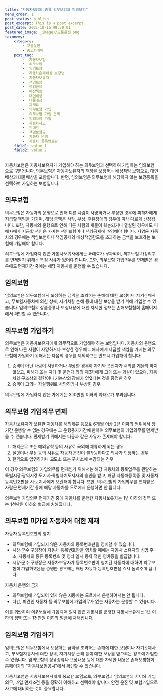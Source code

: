 ```yaml
---
title: "자동차보험의 종류 의무보험과 임의보험"
menu_order: 1
post_status: publish
post_excerpt: This is a post excerpt
post_date: 2023-10-15 09:50:01
featured_image: _images/교통운전.png
taxonomy:
    category:
        - 교통운전
        - 중고차매매
    post_tag:
        -  자동차보험
        -  의무보험
        -  임의보험
        -  자동차손해배상 보장법
        -  자동차보유자
        -  책임보험
        -  책임공제
        -  배상책임
        -  대인배상
        -  대물배상
        -  과태료
        -  의무보험 가입
        -  의무보험 가입 면제
        -  임의보험 가입
        -  자동차사고
        -  피해자
        -  책임보험금
        -  자동차 운행
        -  자동차 등록번호판
    field1: value 1
    field2: value 2
---
```



자동차보험은 자동차보유자가 가입해야 하는 의무보험과 선택하여 가입하는 임의보험으로 구분됩니다. 의무보험은 자동차보유자의 책임을 보장하는 배상책임 보험으로, 대인배상과 대물배상을 포함합니다. 반면, 임의보험은 의무보험에 해당하지 않는 보장종목을 선택하여 가입하는 보험입니다.

## 의무보험

의무보험은 자동차의 운행으로 인해 다른 사람이 사망하거나 부상한 경우에 피해자에게 지급할 책임을 가지며, 해당 금액은 사망, 부상, 후유장애의 경우에 따라 다르게 산정됩니다. 또한, 자동차의 운행으로 인해 다른 사람의 재물이 훼손되거나 멸실된 경우에도 피해자에게 지급할 책임을 가지는 책임보험이나 책임공제에 가입해야 합니다. 사업용 자동차의 경우에는 책임보험이나 책임공제의 배상책임한도를 초과하는 금액을 보호하는 보험에 가입해야 합니다.

의무보험에 가입하지 않은 자동차보유자에게는 과태료가 부과되며, 의무보험 가입의무를 면제받기 위해선 특정 사유가 있어야 합니다. 또한, 의무보험 가입의무를 면제받은 경우에도 면제기간 중에는 해당 자동차를 운행할 수 없습니다.

## 임의보험

임의보험은 의무보험에서 보장하는 금액을 초과하는 손해에 대한 보상이나 자기신체사고, 무보험자동차에 의한 상해, 자기차량 손해 등에 대한 보상을 받기 위해 가입할 수 있습니다. 임의보험의 상품종류나 보상내용에 대한 자세한 정보는 손해보험협회 홈페이지에서 확인할 수 있습니다.

## 의무보험 가입하기

의무보험은 자동차보유자에게 의무적으로 가입해야 하는 보험입니다. 자동차의 운행으로 인해 다른 사람이 사망하거나 부상한 경우에 피해자에게 지급할 책임을 가지는 의무보험에 가입하기 위해서는 다음의 경우를 제외하고는 반드시 가입해야 합니다:

1. 승객이 아닌 사람이 사망하거나 부상한 경우에 자기와 운전자가 주의를 게을리 하지 않았고, 피해자 또는 자기 및 운전자 외의 제3자에게 고의 또는 과실이 있으며, 자동차의 구조상의 결함이나 기능상의 장해가 없었다는 것을 증명한 경우
2. 승객이 고의나 자살행위로 사망하거나 부상한 경우

의무보험에 가입하지 않은 자에게는 300만원 이하의 과태료가 부과됩니다.

## 의무보험 가입의무 면제

자동차보유자가 보유한 자동차를 해외체류 등으로 6개월 이상 2년 이하의 범위에서 장기간 운행할 수 없는 경우에는 그 운행중지기간에 한하여 의무보험의 가입의무를 면제받을 수 있습니다. 면제받기 위해서는 다음과 같은 사유가 존재해야 합니다:

1. 해외근무 또는 해외유학 등의 사유로 국외에 체류하게 되는 경우
2. 질병이나 부상 등의 사유로 자동차 운전이 불가능하다고 의사가 인정하는 경우
3. 현역으로 입영하거나 교도소 또는 구치소에 수감되는 경우

이 경우 의무보험의 가입의무를 면제받기 위해서는 해당 자동차의 등록업무를 관할하는 특별시장·광역시장·도지사·특별자치도지사의 승인을 받고, 해당 자동차등록증 및 자동차등록번호판을 시·도지사에게 보관해야 합니다. 또한, 의무보험의 가입의무를 면제받은 사람은 면제기간 중에 해당 자동차를 도로에서 운행하면 안 됩니다.

의무보험 가입의무 면제기간 중에 자동차를 운행한 자동차보유자는 1년 이하의 징역 또는 1천만원 이하의 벌금에 처해집니다.

## 의무보험 미가입 자동차에 대한 제재

자동차 등록번호판의 영치
- 의무보험에 가입되지 않은 자동차의 등록번호판을 영치할 수 있습니다.
- 시장·군수·구청장이 자동차 등록번호판을 영치할 때에는 자동차 소유자의 성명·주소, 자동차의 종류·등록번호 및 영치 일시 등이 적힌 영치증을 발급합니다.
- 시장·군수·구청장은 자동차보유자가 등록번호판이 영치된 자동차에 대하여 의무보험에 가입하였음을 증명한 경우에는 해당 자동차 등록번호판을 즉시 돌려주게 됩니다.

자동차 운행의 금지
- 의무보험에 가입되어 있지 않은 자동차는 도로에서 운행하여서는 안 됩니다.
- 다만, 피견인 자동차 등 의무보험에 가입의무가 없는 자동차는 운행할 수 있습니다.

이를 위반하여 의무보험에 가입되어 있지 않은 자동차를 운행한 자동차보유자는 1년 이하의 징역 또는 1천만원 이하의 벌금에 처해집니다.

## 임의보험 가입하기

임의보험은 의무보험에서 보장하는 금액을 초과하는 손해에 대한 보상이나 자기신체사고, 무보험자동차에 의한 상해, 자기차량 손해 등에 대한 보상을 받으려는 경우에 가입할 수 있습니다. 임의보험의 상품종류나 보상내용 등에 대한 자세한 내용은 손해보험협회 홈페이지의 "자동차보험공시"에서 확인할 수 있습니다.

자동차보험은 자동차보유자에게 중요한 보험으로, 의무보험과 임의보험의 차이와 가입의무, 가입 면제조건 등을 정확히 이해하고 선택해야 합니다. 안전 운전 및 보험가입으로 사고에 대비하는 것이 중요합니다.

